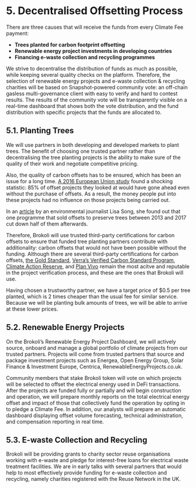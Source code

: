 # 5. Decentralised Offsetting Process

There are three causes that will receive the funds from every Climate Fee payment:  


* **Trees planted for carbon footprint offsetting**
* **Renewable energy project investments in developing countries**
* **Financing e-waste collection and recycling programmes**

We strive to decentralise the distribution of funds as much as possible, while keeping several quality checks on the platform. Therefore, the selection of renewable energy projects and e-waste collection & recycling charities will be based on Snapshot-powered community vote: an off-chain gasless multi-governance client with easy to verify and hard to contest results. The results of the community vote will be transparently visible on a real-time dashboard that shows both the vote distribution, and the fund distribution with specific projects that the funds are allocated to. 

## 5.1. **Planting Trees**

We will use partners in both developing and developed markets to plant trees. The benefit of choosing one trusted partner rather than decentralising the tree planting projects is the ability to make sure of the quality of their work and negotiate competitive pricing. 

Also, the quality of carbon offsets has to be ensured, which has been an issue for a long time. [A 2016 European Union study](https://ec.europa.eu/clima/sites/clima/files/ets/docs/clean_dev_mechanism_en.pdf) found a shocking statistic: 85% of offset projects they looked at would have gone ahead even without the purchase of offsets. As a result, the money people put into these projects had no influence on those projects being carried out.

In an [article](https://features.propublica.org/brazil-carbon-offsets/inconvenient-truth-carbon-credits-dont-work-deforestation-redd-acre-cambodia/) by an environmental journalist Lisa Song, she found out that one programme that sold offsets to preserve trees between 2013 and 2017 cut down half of them afterwards. 

Therefore, Brokoli will use trusted third-party certifications for carbon offsets to ensure that funded tree planting partners contribute with additionality: carbon offsets that would not have been possible without the funding. Although there are several third-party certifications for carbon offsets, [the Gold Standard](https://www.goldstandard.org/our-story/who-we-are), [Verra’s Verified Carbon Standard Program](https://verra.org/project/vcs-program/), [Climate Action Reserve](http://www.climateactionreserve.org/), and [Plan Vivo](http://www.planvivo.org/) remain the most acitve and reputable in the project verification process, and these are the ones that Brokoli will use.

Having chosen a trustworthy partner, we have a target price of $0.5 per tree planted, which is 2 times cheaper than the usual fee for similar service. Because we will be planting bulk amounts of trees, we will be able to arrive at these lower prices. 

## 5.2. **Renewable Energy Projects**

On the Brokoli’s Renewable Energy Project Dashboard, we will actively source, onboard and manage a global portfolio of climate projects from our trusted partners. Projects will come from trusted partners that source and package investment projects such as Energea, Open Energy Group, Solar Finance & Investment Europe, Centrica, RenewableEnergyProjects.co.uk. 

Community members that stake Brokoli token will vote on which projects will be selected to offset the electrical energy used in DeFi transactions. After the projects are funded fully or partially and will begin construction and operation, we will prepare monthly reports on the total electrical energy offset and impact of those that collectively fund the operation by opting in to pledge a Climate Fee. In addition, our analysts will prepare an automatic dashboard displaying offset volume forecasting, technical administration, and compensation reporting in real time.

## 5.3. **E-waste Collection and Recycling** 

Brokoli will be providing grants to charity sector reuse organisations working with e-waste and pledge for interest-free loans for electrical waste treatment facilities. We are in early talks with several partners that would help to most effectively provide funding for e-waste collection and recycling, namely charities registered with the Reuse Network in the UK.   



